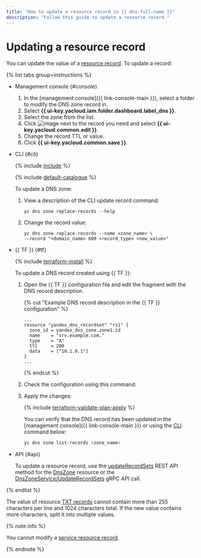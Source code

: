 ```yaml
---
title: "How to update a resource record in {{ dns-full-name }}"
description: "Follow this guide to update a resource record."
---
```


# Updating a resource record

You can update the value of a [resource record](../concepts/resource-record.md). To update a record:

{% list tabs group=instructions %}

- Management console {#console}

   1. In the [management console]({{ link-console-main }}), select a folder to modify the DNS zone record in.
   1. Select **{{ ui-key.yacloud.iam.folder.dashboard.label_dns }}**.
   1. Select the zone from the list.
   1. Click ![image](../../_assets/console-icons/ellipsis.svg) next to the record you need and select **{{ ui-key.yacloud.common.edit }}**.
   1. Change the record TTL or value.
   1. Click **{{ ui-key.yacloud.common.save }}**.

- CLI {#cli}

   {% include [include](../../_includes/cli-install.md) %}

   {% include [default-catalogue](../../_includes/default-catalogue.md) %}

   To update a DNS zone:

   1. View a description of the CLI update record command:

      ```
      yc dns zone replace-records --help
      ```

   1. Change the record value:

      ```
      yc dns zone replace-records --name <zone_name> \
      --record "<domain_name> 600 <record_type> <new_value>"
      ```

- {{ TF }} {#tf}

   {% include [terraform-install](../../_includes/terraform-install.md) %}

   To update a DNS record created using {{ TF }}:

   1. Open the {{ TF }} configuration file and edit the fragment with the DNS record description.

      {% cut "Example DNS record description in the {{ TF }} configuration" %}

      ```hcl
      ...
      resource "yandex_dns_recordset" "rs1" {
        zone_id = yandex_dns_zone.zone1.id
        name    = "srv.example.com."
        type    = "A"
        ttl     = 200
        data    = ["10.1.0.1"]
      }
      ...
      ```

      {% endcut %}

   1. Check the configuration using this command:

   1. Apply the changes:

      {% include [terraform-validate-plan-apply](../../_tutorials/_tutorials_includes/terraform-validate-plan-apply.md) %}

      You can verify that the DNS record has been updated in the [management console]({{ link-console-main }}) or using the [CLI](../../cli/quickstart.md) command below:

      ```bash
      yc dns zone list-records <zone_name>
      ```

- API {#api}

   To update a resource record, use the [updateRecordSets](../api-ref/DnsZone/updateRecordSets.md) REST API method for the [DnsZone](../api-ref/DnsZone/index.md) resource or the [DnsZoneService/UpdateRecordSets](../api-ref/grpc/dns_zone_service.md#UpdateRecordSets) gRPC API call.

{% endlist %}

The value of resource [TXT records](../concepts/resource-record.md#txt) cannot contain more than 255 characters per line and 1024 characters total. If the new value contains more characters, split it into multiple values.

{% note info %}

You cannot modify a [service resource record](../concepts/resource-record.md#service-records).

{% endnote %}